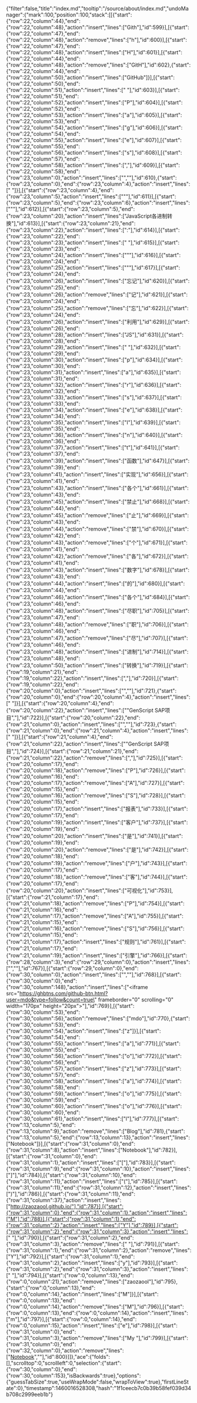 {"filter":false,"title":"index.md","tooltip":"/source/about/index.md","undoManager":{"mark":100,"position":100,"stack":[[{"start":{"row":22,"column":44},"end":{"row":22,"column":48},"action":"insert","lines":["Gith"],"id":599}],[{"start":{"row":22,"column":47},"end":{"row":22,"column":48},"action":"remove","lines":["h"],"id":600}],[{"start":{"row":22,"column":47},"end":{"row":22,"column":48},"action":"insert","lines":["H"],"id":601}],[{"start":{"row":22,"column":44},"end":{"row":22,"column":48},"action":"remove","lines":["GitH"],"id":602},{"start":{"row":22,"column":44},"end":{"row":22,"column":50},"action":"insert","lines":["GitHub"]}],[{"start":{"row":22,"column":50},"end":{"row":22,"column":51},"action":"insert","lines":[" "],"id":603}],[{"start":{"row":22,"column":51},"end":{"row":22,"column":52},"action":"insert","lines":["P"],"id":604}],[{"start":{"row":22,"column":52},"end":{"row":22,"column":53},"action":"insert","lines":["a"],"id":605}],[{"start":{"row":22,"column":53},"end":{"row":22,"column":54},"action":"insert","lines":["g"],"id":606}],[{"start":{"row":22,"column":54},"end":{"row":22,"column":55},"action":"insert","lines":["e"],"id":607}],[{"start":{"row":22,"column":55},"end":{"row":22,"column":56},"action":"insert","lines":["s"],"id":608}],[{"start":{"row":22,"column":57},"end":{"row":22,"column":58},"action":"insert","lines":[","],"id":609}],[{"start":{"row":22,"column":58},"end":{"row":23,"column":0},"action":"insert","lines":["",""],"id":610},{"start":{"row":23,"column":0},"end":{"row":23,"column":4},"action":"insert","lines":["    "]}],[{"start":{"row":23,"column":4},"end":{"row":23,"column":5},"action":"insert","lines":["\""],"id":611}],[{"start":{"row":23,"column":5},"end":{"row":23,"column":6},"action":"insert","lines":["\""],"id":612}],[{"start":{"row":23,"column":5},"end":{"row":23,"column":20},"action":"insert","lines":["JavaScript各进制转换"],"id":613}],[{"start":{"row":23,"column":21},"end":{"row":23,"column":22},"action":"insert","lines":[":"],"id":614}],[{"start":{"row":23,"column":22},"end":{"row":23,"column":23},"action":"insert","lines":[" "],"id":615}],[{"start":{"row":23,"column":23},"end":{"row":23,"column":24},"action":"insert","lines":["\""],"id":616}],[{"start":{"row":23,"column":24},"end":{"row":23,"column":25},"action":"insert","lines":["\""],"id":617}],[{"start":{"row":23,"column":24},"end":{"row":23,"column":26},"action":"insert","lines":["忘记"],"id":620}],[{"start":{"row":23,"column":25},"end":{"row":23,"column":26},"action":"remove","lines":["记"],"id":621}],[{"start":{"row":23,"column":24},"end":{"row":23,"column":25},"action":"remove","lines":["忘"],"id":622}],[{"start":{"row":23,"column":24},"end":{"row":23,"column":26},"action":"insert","lines":["利用"],"id":629}],[{"start":{"row":23,"column":26},"end":{"row":23,"column":28},"action":"insert","lines":["JS"],"id":631}],[{"start":{"row":23,"column":28},"end":{"row":23,"column":29},"action":"insert","lines":[" "],"id":632}],[{"start":{"row":23,"column":29},"end":{"row":23,"column":30},"action":"insert","lines":["p"],"id":634}],[{"start":{"row":23,"column":30},"end":{"row":23,"column":31},"action":"insert","lines":["a"],"id":635}],[{"start":{"row":23,"column":31},"end":{"row":23,"column":32},"action":"insert","lines":["r"],"id":636}],[{"start":{"row":23,"column":32},"end":{"row":23,"column":33},"action":"insert","lines":["s"],"id":637}],[{"start":{"row":23,"column":33},"end":{"row":23,"column":34},"action":"insert","lines":["e"],"id":638}],[{"start":{"row":23,"column":34},"end":{"row":23,"column":35},"action":"insert","lines":["I"],"id":639}],[{"start":{"row":23,"column":35},"end":{"row":23,"column":36},"action":"insert","lines":["n"],"id":640}],[{"start":{"row":23,"column":36},"end":{"row":23,"column":37},"action":"insert","lines":["t"],"id":641}],[{"start":{"row":23,"column":37},"end":{"row":23,"column":39},"action":"insert","lines":["函数"],"id":647}],[{"start":{"row":23,"column":39},"end":{"row":23,"column":41},"action":"insert","lines":["实现"],"id":656}],[{"start":{"row":23,"column":41},"end":{"row":23,"column":43},"action":"insert","lines":["各个"],"id":661}],[{"start":{"row":23,"column":43},"end":{"row":23,"column":45},"action":"insert","lines":["禁止"],"id":668}],[{"start":{"row":23,"column":44},"end":{"row":23,"column":45},"action":"remove","lines":["止"],"id":669}],[{"start":{"row":23,"column":43},"end":{"row":23,"column":44},"action":"remove","lines":["禁"],"id":670}],[{"start":{"row":23,"column":42},"end":{"row":23,"column":43},"action":"remove","lines":["个"],"id":671}],[{"start":{"row":23,"column":41},"end":{"row":23,"column":42},"action":"remove","lines":["各"],"id":672}],[{"start":{"row":23,"column":41},"end":{"row":23,"column":43},"action":"insert","lines":["数字"],"id":678}],[{"start":{"row":23,"column":43},"end":{"row":23,"column":44},"action":"insert","lines":["的"],"id":680}],[{"start":{"row":23,"column":44},"end":{"row":23,"column":46},"action":"insert","lines":["各个"],"id":684}],[{"start":{"row":23,"column":46},"end":{"row":23,"column":48},"action":"insert","lines":["尽职"],"id":705}],[{"start":{"row":23,"column":47},"end":{"row":23,"column":48},"action":"remove","lines":["职"],"id":706}],[{"start":{"row":23,"column":46},"end":{"row":23,"column":47},"action":"remove","lines":["尽"],"id":707}],[{"start":{"row":23,"column":46},"end":{"row":23,"column":48},"action":"insert","lines":["进制"],"id":714}],[{"start":{"row":23,"column":48},"end":{"row":23,"column":50},"action":"insert","lines":["转换"],"id":719}],[{"start":{"row":19,"column":21},"end":{"row":19,"column":22},"action":"insert","lines":[","],"id":720}],[{"start":{"row":19,"column":22},"end":{"row":20,"column":0},"action":"insert","lines":["",""],"id":721},{"start":{"row":20,"column":0},"end":{"row":20,"column":4},"action":"insert","lines":["    "]}],[{"start":{"row":20,"column":4},"end":{"row":20,"column":22},"action":"insert","lines":["\"GenScript SAP项目\","],"id":722}],[{"start":{"row":20,"column":22},"end":{"row":21,"column":0},"action":"insert","lines":["",""],"id":723},{"start":{"row":21,"column":0},"end":{"row":21,"column":4},"action":"insert","lines":["    "]}],[{"start":{"row":21,"column":4},"end":{"row":21,"column":22},"action":"insert","lines":["\"GenScript SAP项目\","],"id":724}],[{"start":{"row":21,"column":21},"end":{"row":21,"column":22},"action":"remove","lines":[","],"id":725}],[{"start":{"row":20,"column":17},"end":{"row":20,"column":18},"action":"remove","lines":["P"],"id":726}],[{"start":{"row":20,"column":16},"end":{"row":20,"column":17},"action":"remove","lines":["A"],"id":727}],[{"start":{"row":20,"column":15},"end":{"row":20,"column":16},"action":"remove","lines":["S"],"id":728}],[{"start":{"row":20,"column":15},"end":{"row":20,"column":17},"action":"insert","lines":["报表"],"id":733}],[{"start":{"row":20,"column":17},"end":{"row":20,"column":19},"action":"insert","lines":["客户"],"id":737}],[{"start":{"row":20,"column":19},"end":{"row":20,"column":20},"action":"insert","lines":["是"],"id":741}],[{"start":{"row":20,"column":19},"end":{"row":20,"column":20},"action":"remove","lines":["是"],"id":742}],[{"start":{"row":20,"column":18},"end":{"row":20,"column":19},"action":"remove","lines":["户"],"id":743}],[{"start":{"row":20,"column":17},"end":{"row":20,"column":18},"action":"remove","lines":["客"],"id":744}],[{"start":{"row":20,"column":17},"end":{"row":20,"column":20},"action":"insert","lines":["可视化"],"id":753}],[{"start":{"row":21,"column":17},"end":{"row":21,"column":18},"action":"remove","lines":["P"],"id":754}],[{"start":{"row":21,"column":16},"end":{"row":21,"column":17},"action":"remove","lines":["A"],"id":755}],[{"start":{"row":21,"column":15},"end":{"row":21,"column":16},"action":"remove","lines":["S"],"id":756}],[{"start":{"row":21,"column":15},"end":{"row":21,"column":17},"action":"insert","lines":["规则"],"id":761}],[{"start":{"row":21,"column":17},"end":{"row":21,"column":19},"action":"insert","lines":["引擎"],"id":766}],[{"start":{"row":28,"column":3},"end":{"row":29,"column":0},"action":"insert","lines":["",""],"id":767}],[{"start":{"row":29,"column":0},"end":{"row":30,"column":0},"action":"insert","lines":["",""],"id":768}],[{"start":{"row":30,"column":0},"end":{"row":30,"column":148},"action":"insert","lines":["<iframe src=\"https://ghbtns.com/github-btn.html?user=mdo&type=follow&count=true\" frameborder=\"0\" scrolling=\"0\" width=\"170px\" height=\"20px\"></iframe>"],"id":769}],[{"start":{"row":30,"column":53},"end":{"row":30,"column":56},"action":"remove","lines":["mdo"],"id":770},{"start":{"row":30,"column":53},"end":{"row":30,"column":54},"action":"insert","lines":["z"]}],[{"start":{"row":30,"column":54},"end":{"row":30,"column":55},"action":"insert","lines":["a"],"id":771}],[{"start":{"row":30,"column":55},"end":{"row":30,"column":56},"action":"insert","lines":["o"],"id":772}],[{"start":{"row":30,"column":56},"end":{"row":30,"column":57},"action":"insert","lines":["z"],"id":773}],[{"start":{"row":30,"column":57},"end":{"row":30,"column":58},"action":"insert","lines":["a"],"id":774}],[{"start":{"row":30,"column":58},"end":{"row":30,"column":59},"action":"insert","lines":["o"],"id":775}],[{"start":{"row":30,"column":59},"end":{"row":30,"column":60},"action":"insert","lines":["o"],"id":776}],[{"start":{"row":30,"column":60},"end":{"row":30,"column":61},"action":"insert","lines":["l"],"id":777}],[{"start":{"row":13,"column":5},"end":{"row":13,"column":9},"action":"remove","lines":["Blog"],"id":781},{"start":{"row":13,"column":5},"end":{"row":13,"column":13},"action":"insert","lines":["Notebook"]}],[{"start":{"row":31,"column":0},"end":{"row":31,"column":8},"action":"insert","lines":["Notebook"],"id":782}],[{"start":{"row":31,"column":0},"end":{"row":31,"column":1},"action":"insert","lines":["["],"id":783}],[{"start":{"row":31,"column":9},"end":{"row":31,"column":10},"action":"insert","lines":["]"],"id":784}],[{"start":{"row":31,"column":10},"end":{"row":31,"column":11},"action":"insert","lines":["("],"id":785}],[{"start":{"row":31,"column":11},"end":{"row":31,"column":12},"action":"insert","lines":[")"],"id":786}],[{"start":{"row":31,"column":11},"end":{"row":31,"column":37},"action":"insert","lines":["http://zaozaool.github.io/"],"id":787}],[{"start":{"row":31,"column":0},"end":{"row":31,"column":1},"action":"insert","lines":["M"],"id":788}],[{"start":{"row":31,"column":1},"end":{"row":31,"column":2},"action":"insert","lines":["Y"],"id":789}],[{"start":{"row":31,"column":2},"end":{"row":31,"column":3},"action":"insert","lines":[" "],"id":790}],[{"start":{"row":31,"column":2},"end":{"row":31,"column":3},"action":"remove","lines":[" "],"id":791}],[{"start":{"row":31,"column":1},"end":{"row":31,"column":2},"action":"remove","lines":["Y"],"id":792}],[{"start":{"row":31,"column":1},"end":{"row":31,"column":2},"action":"insert","lines":["y"],"id":793}],[{"start":{"row":31,"column":2},"end":{"row":31,"column":3},"action":"insert","lines":[" "],"id":794}],[{"start":{"row":0,"column":13},"end":{"row":0,"column":21},"action":"remove","lines":["zaozaool"],"id":795},{"start":{"row":0,"column":13},"end":{"row":0,"column":14},"action":"insert","lines":["M"]}],[{"start":{"row":0,"column":13},"end":{"row":0,"column":14},"action":"remove","lines":["M"],"id":796}],[{"start":{"row":0,"column":13},"end":{"row":0,"column":14},"action":"insert","lines":["m"],"id":797}],[{"start":{"row":0,"column":14},"end":{"row":0,"column":15},"action":"insert","lines":["e"],"id":798}],[{"start":{"row":31,"column":0},"end":{"row":31,"column":3},"action":"remove","lines":["My "],"id":799}],[{"start":{"row":31,"column":0},"end":{"row":32,"column":0},"action":"remove","lines":["[Notebook](http://zaozaool.github.io/)",""],"id":800}]]},"ace":{"folds":[],"scrolltop":0,"scrollleft":0,"selection":{"start":{"row":30,"column":0},"end":{"row":30,"column":153},"isBackwards":true},"options":{"guessTabSize":true,"useWrapMode":false,"wrapToView":true},"firstLineState":0},"timestamp":1460016528308,"hash":"1f1ceecb7c0b39b58fef039d34b708c2999eeb1b"}